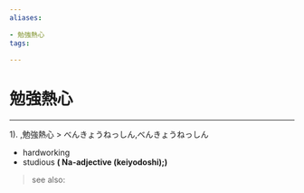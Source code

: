 ```yaml
---
aliases:
    
- 勉強熱心
tags:
    
---
```


# 勉強熱心
---
1).
,勉強熱心 > べんきょうねっしん,べんきょうねっしん

- hardworking
- studious
**( Na-adjective (keiyodoshi);)**
> see also: 
            